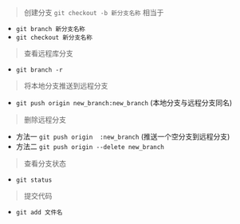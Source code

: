 > 创建分支
> `git checkout -b 新分支名称` 相当于 
* `git branch 新分支名称`
* `git checkout 新分支名称`
> 查看远程库分支
* `git branch -r`
> 将本地分支推送到远程分支
* `git push origin new_branch:new_branch` (本地分支与远程分支同名)
> 删除远程分支
* 方法一 `git push origin  :new_branch` (推送一个空分支到远程分支)
* 方法二 `git push origin --delete new_branch`
> 查看分支状态 
* `git status`
> 提交代码
* `git add 文件名`